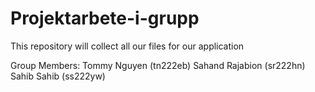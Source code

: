 # Projektarbete-i-grupp
This repository will collect all our files for our application

Group Members:
Tommy Nguyen (tn222eb)
Sahand Rajabion (sr222hn)
Sahib Sahib (ss222yw)
